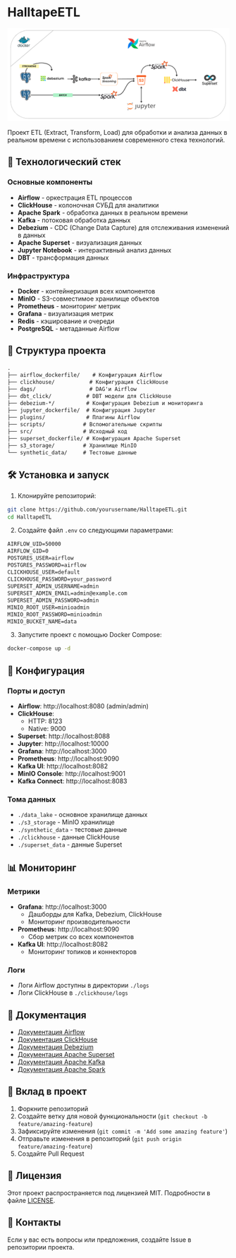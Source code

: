 # HalltapeETL

<p align="center">
    <img src="png/main.png" alt="nf" width="600"/>
</p>

Проект ETL (Extract, Transform, Load) для обработки и анализа данных в реальном времени с использованием современного стека технологий.

## 🚀 Технологический стек

### Основные компоненты
- **Airflow** - оркестрация ETL процессов
- **ClickHouse** - колоночная СУБД для аналитики
- **Apache Spark** - обработка данных в реальном времени
- **Kafka** - потоковая обработка данных
- **Debezium** - CDC (Change Data Capture) для отслеживания изменений в данных
- **Apache Superset** - визуализация данных
- **Jupyter Notebook** - интерактивный анализ данных
- **DBT** - трансформация данных

### Инфраструктура
- **Docker** - контейнеризация всех компонентов
- **MinIO** - S3-совместимое хранилище объектов
- **Prometheus** - мониторинг метрик
- **Grafana** - визуализация метрик
- **Redis** - кэширование и очереди
- **PostgreSQL** - метаданные Airflow

## 📁 Структура проекта

```
.
├── airflow_dockerfile/    # Конфигурация Airflow
├── clickhouse/           # Конфигурация ClickHouse
├── dags/                 # DAG'и Airflow
├── dbt_click/           # DBT модели для ClickHouse
├── debezium-*/          # Конфигурация Debezium и мониторинга
├── jupyter_dockerfile/  # Конфигурация Jupyter
├── plugins/             # Плагины Airflow
├── scripts/            # Вспомогательные скрипты
├── src/                # Исходный код
├── superset_dockerfile/ # Конфигурация Apache Superset
├── s3_storage/         # Хранилище MinIO
└── synthetic_data/     # Тестовые данные
```

## 🛠 Установка и запуск

1. Клонируйте репозиторий:
```bash
git clone https://github.com/yourusername/HalltapeETL.git
cd HalltapeETL
```

2. Создайте файл `.env` со следующими параметрами:
```env
AIRFLOW_UID=50000
AIRFLOW_GID=0
POSTGRES_USER=airflow
POSTGRES_PASSWORD=airflow
CLICKHOUSE_USER=default
CLICKHOUSE_PASSWORD=your_password
SUPERSET_ADMIN_USERNAME=admin
SUPERSET_ADMIN_EMAIL=admin@example.com
SUPERSET_ADMIN_PASSWORD=admin
MINIO_ROOT_USER=minioadmin
MINIO_ROOT_PASSWORD=minioadmin
MINIO_BUCKET_NAME=data
```

3. Запустите проект с помощью Docker Compose:
```bash
docker-compose up -d
```

## 🔧 Конфигурация

### Порты и доступ
- **Airflow**: http://localhost:8080 (admin/admin)
- **ClickHouse**: 
  - HTTP: 8123
  - Native: 9000
- **Superset**: http://localhost:8088
- **Jupyter**: http://localhost:10000
- **Grafana**: http://localhost:3000
- **Prometheus**: http://localhost:9090
- **Kafka UI**: http://localhost:8082
- **MinIO Console**: http://localhost:9001
- **Kafka Connect**: http://localhost:8083

### Тома данных
- `./data_lake` - основное хранилище данных
- `./s3_storage` - MinIO хранилище
- `./synthetic_data` - тестовые данные
- `./clickhouse` - данные ClickHouse
- `./superset_data` - данные Superset

## 📊 Мониторинг

### Метрики
- **Grafana**: http://localhost:3000
  - Дашборды для Kafka, Debezium, ClickHouse
  - Мониторинг производительности
- **Prometheus**: http://localhost:9090
  - Сбор метрик со всех компонентов
- **Kafka UI**: http://localhost:8082
  - Мониторинг топиков и коннекторов

### Логи
- Логи Airflow доступны в директории `./logs`
- Логи ClickHouse в `./clickhouse/logs`

## 📝 Документация

- [Документация Airflow](https://airflow.apache.org/docs/)
- [Документация ClickHouse](https://clickhouse.com/docs/)
- [Документация Debezium](https://debezium.io/documentation/)
- [Документация Apache Superset](https://superset.apache.org/docs/intro)
- [Документация Apache Kafka](https://kafka.apache.org/documentation/)
- [Документация Apache Spark](https://spark.apache.org/docs/latest/)

## 🤝 Вклад в проект

1. Форкните репозиторий
2. Создайте ветку для новой функциональности (`git checkout -b feature/amazing-feature`)
3. Зафиксируйте изменения (`git commit -m 'Add some amazing feature'`)
4. Отправьте изменения в репозиторий (`git push origin feature/amazing-feature`)
5. Создайте Pull Request

## 📄 Лицензия

Этот проект распространяется под лицензией MIT. Подробности в файле [LICENSE](LICENSE).

## 📧 Контакты

Если у вас есть вопросы или предложения, создайте Issue в репозитории проекта.
